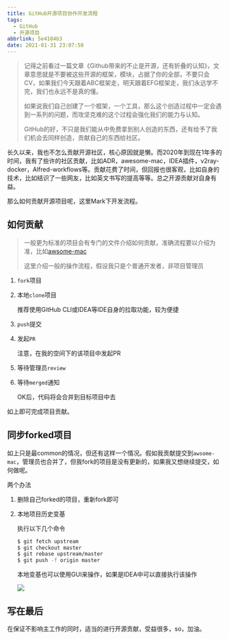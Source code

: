 ```yaml
---
title: GitHub开源项目协作开发流程
tags:
  - GitHub
  - 开源项目
abbrlink: 5e4104b3
date: 2021-01-31 23:07:58
---
```


> 记得之前看过一篇文章《Github带来的不止是开源，还有折叠的认知》，文章意思就是不要被这些开源的框架，模块，占据了你的全部，不要只会CV，如果我们今天跟着ABC框架走，明天跟着EFG框架走，我们永远学不完，我们也永远不是真的懂。
>
> 如果说我们自己创建了一个框架，一个工具，那么这个创造过程中一定会遇到一系列的问题，而攻坚克难的这个过程会强化我们的能力与认知。
>
> GitHub的好，不只是我们能从中免费拿到别人创造的东西，还有给予了我们机会去同样创造，贡献自己的东西给社区。

长久以来，我也不怎么贡献开源社区，核心原因就是懒。而2020年到现在1年多的时间，我有了些许的社区贡献，比如ADR，awesome-mac，IDEA插件，v2ray-docker，Alfred-workflows等。贡献花费了时间，但回报也很客观，比如自身的技术，比如结识了一些网友，比如英文书写的提高等等。总之开源贡献对自身有益。

那么如何贡献开源项目呢，这里Mark下开发流程。

## 如何贡献

> 一般更为标准的项目会有专门的文件介绍如何贡献，准确流程要以介绍为准，比如[awsome-mac](https://github.com/jaywcjlove/awesome-mac/blob/master/contributing.md)
>
> 这里介绍一般的操作流程，假设我只是个普通开发者，非项目管理员

1. `fork`项目

2. 本地`clone`项目

   推荐使用GitHub CLI或IDEA等IDE自身的拉取功能，较为便捷

3. `push`提交

4. 发起`PR`

   注意，在我的空间下的该项目中发起PR

5. 等待管理员`review`

6. 等待`merged`通知

   OK后，代码将会合并到目标项目中去

如上即可完成项目贡献。

## 同步forked项目

如上只是最common的情况，但还有这样一个情况。假如我贡献提交到`awsome-mac`，管理员也合并了，但我fork的项目是没有更新的，如果我又想继续提交，如何做呢。

两个办法

1. 删除自己forked的项目，重新fork即可

2. 本地项目历史变基

   执行以下几个命令

   ```bash
   $ git fetch upstream
   $ git checkout master
   $ git rebase upstream/master
   $ git push -f origin master
   ```

   本地变基也可以使用GUI来操作，如果是IDEA中可以直接执行该操作

   ![](https://static.1991421.cn/2021/2021-01-31-235044.jpeg)	

## 写在最后

在保证不影响主工作的同时，适当的进行开源贡献，受益很多，so，加油。